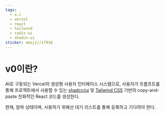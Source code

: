```yaml
---
tags:
  - a.i
  - vercel
  - react
  - tailwind
  - radix-ui
  - shadcn-ui
sticker: emoji//1f916
---
```

# v0이란?

AI로 구동되는 Vercel의 생성형 사용자 인터페이스 시스템으로, 사용자가 프롬프트를 통해 프로젝트에서 사용할 수 있는 [shadcn/ui](https://ui.shadcn.com/) 및 [Tailwind CSS](https://tailwindcss.com/) 기반의 copy-and-paste 친화적인 React 코드를 생성한다. 

현재, 알파 상태이며, 사용하기 위해선 대기 리스트를 통해 등록하고 기다려야 한다.